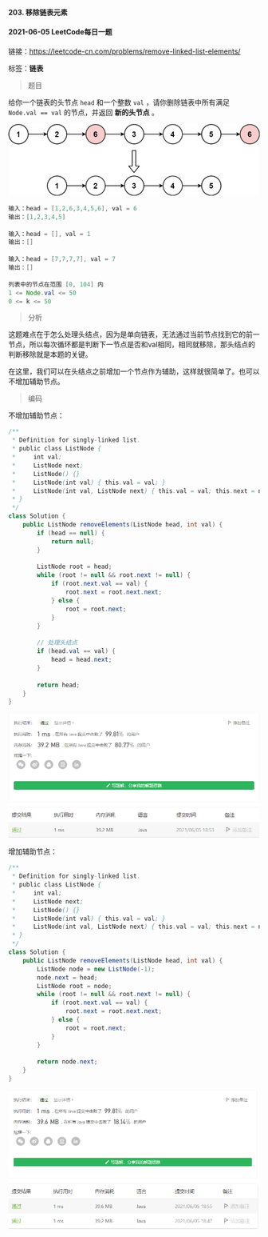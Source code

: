 #### 203. 移除链表元素

#### 2021-06-05 LeetCode每日一题

链接：https://leetcode-cn.com/problems/remove-linked-list-elements/

标签：**链表**

> 题目

给你一个链表的头节点 `head` 和一个整数 `val` ，请你删除链表中所有满足 `Node.val == val` 的节点，并返回 **新的头节点** 。

![img](203.移除链表元素.assets/removelinked-list.jpg)

```java
输入：head = [1,2,6,3,4,5,6], val = 6
输出：[1,2,3,4,5]
    
输入：head = [], val = 1
输出：[]
    
输入：head = [7,7,7,7], val = 7
输出：[]
    
列表中的节点在范围 [0, 104] 内
1 <= Node.val <= 50
0 <= k <= 50
```

> 分析

这题难点在于怎么处理头结点，因为是单向链表，无法通过当前节点找到它的前一节点，所以每次循环都是判断下一节点是否和val相同，相同就移除，那头结点的判断移除就是本题的关键。

在这里，我们可以在头结点之前增加一个节点作为辅助，这样就很简单了。也可以不增加辅助节点。

> 编码

不增加辅助节点：

```java
/**
 * Definition for singly-linked list.
 * public class ListNode {
 *     int val;
 *     ListNode next;
 *     ListNode() {}
 *     ListNode(int val) { this.val = val; }
 *     ListNode(int val, ListNode next) { this.val = val; this.next = next; }
 * }
 */
class Solution {
    public ListNode removeElements(ListNode head, int val) {
        if (head == null) {
            return null;
        }

        ListNode root = head;
        while (root != null && root.next != null) {
            if (root.next.val == val) {
                root.next = root.next.next;
            } else {
                root = root.next;
            }
        }

        // 处理头结点
        if (head.val == val) {
            head = head.next;
        }

        return head;
    }
}
```

![image-20210605185351135](203.移除链表元素.assets/image-20210605185351135.png)

增加辅助节点：

```java
/**
 * Definition for singly-linked list.
 * public class ListNode {
 *     int val;
 *     ListNode next;
 *     ListNode() {}
 *     ListNode(int val) { this.val = val; }
 *     ListNode(int val, ListNode next) { this.val = val; this.next = next; }
 * }
 */
class Solution {
    public ListNode removeElements(ListNode head, int val) {
        ListNode node = new ListNode(-1);
        node.next = head;
        ListNode root = node;
        while (root != null && root.next != null) {
            if (root.next.val == val) {
                root.next = root.next.next;
            } else {
                root = root.next;
            }
        }

        return node.next;
    }
}
```

![image-20210605185545298](203.移除链表元素.assets/image-20210605185545298.png)